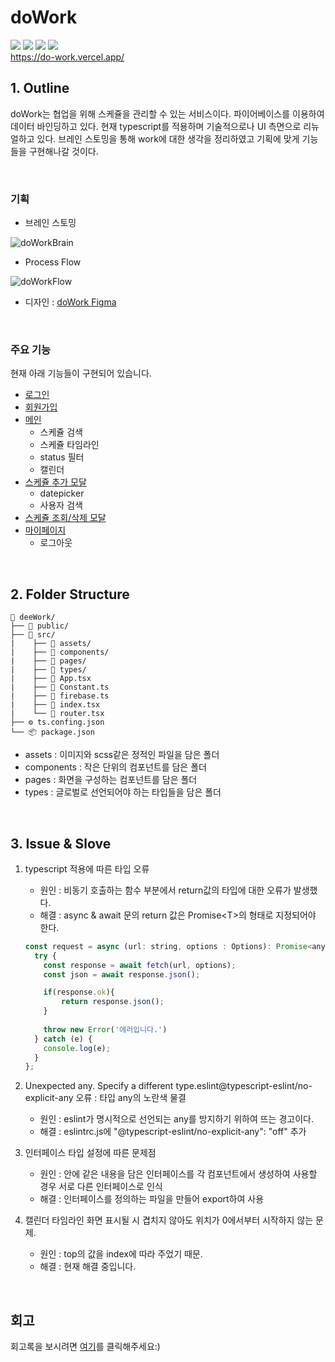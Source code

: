 # doWork

<img src="https://img.shields.io/badge/-SCSS-CC6699?style=flat&logo=sass&logoColor=white"> <img src="https://img.shields.io/badge/-react-61DAFB?style=flat&logo=react&logoColor=white"> <img src="https://img.shields.io/badge/Typescript-3178C6?style=flat&logo=Typescript&logoColor=white"> <img src="https://img.shields.io/badge/Firebase-FFCA28?style=flat&logo=Firebase&logoColor=white"> <br>
<a href="https://do-work.vercel.app/" target="_blank">https://do-work.vercel.app/</a>
<br>

## 1. Outline

doWork는 협업을 위해 스케쥴을 관리할 수 있는 서비스이다. 파이어베이스를 이용하여 데이터 바인딩하고 있다. 현재 typescript를 적용하며 기술적으로나 UI 측면으로 리뉴얼하고 있다. 브레인 스토밍을 통해 work에 대한 생각을 정리하였고 기획에 맞게 기능들을 구현해나갈 것이다.

<br>

### 기획
- 브레인 스토밍

![doWorkBrain](https://user-images.githubusercontent.com/92196967/202966960-321eff7a-012d-443c-9e1a-e53c7881b850.png)

- Process Flow

![doWorkFlow](https://user-images.githubusercontent.com/92196967/202952939-79eb0769-8bba-4759-9071-19644c2cbf3d.png)

- 디자인 : [doWork Figma](https://www.figma.com/file/sMXTsGVLePYJwoEsA1e26n/doWork?node-id=0%3A1&t=GqktNgDIHzG0dZMa-0)

<br>


### 주요 기능
현재 아래 기능들이 구현되어 있습니다.
- [로그인](./src/pages/Login.tsx)
- [회원가입](./src/pages/SignUp.tsx)
- [메인](./src/pages/Main.tsx)
    - 스케쥴 검색
    - 스케쥴 타임라인
    - status 필터
    - 캘린더
- [스케쥴 추가 모달](./src/feature/NewScheduleModal.tsx)
    - datepicker
    - 사용자 검색
- [스케쥴 조회/삭제 모달](./src/feature/ScheduleDetailModal.tsx)
- [마이페이지](./src/pages/MyPage.tsx)
    - 로그아웃
<br>

## 2. Folder Structure

```
📁 deeWork/
├── 📁 public/
├── 📁 src/
|    ├── 📁 assets/
|    ├── 📁 components/
|    ├── 📁 pages/
|    ├── 📁 types/
|    ├── 📜 App.tsx
|    ├── 📜 Constant.ts
|    ├── 📜 firebase.ts
|    ├── 📜 index.tsx
|    └── 📜 router.tsx
├── ⚙️ ts.confing.json
└── 📦 package.json
```
- assets : 이미지와 scss같은 정적인 파일을 담은 폴더
- components : 작은 단위의 컴포넌트를 담은 폴더
- pages : 화면을 구성하는 컴포넌트를 담은 폴더
- types : 글로벌로 선언되어야 하는 타입들을 담은 폴더

<br>

## 3. Issue & Slove

1. typescript 적용에 따른 타입 오류
    - 원인 : 비동기 호출하는 함수 부분에서 return값의 타입에 대한 오류가 발생했다. 
    - 해결 : async & await 문의 return 값은 Promise\<T\>의 형태로 지정되어야 한다.
    ```javascript
    const request = async (url: string, options : Options): Promise<any> => {
      try {
        const response = await fetch(url, options);
        const json = await response.json();

        if(response.ok){
            return response.json();
        }
        
        throw new Error('에러입니다.')
      } catch (e) {
        console.log(e);
      }
    };
    ```

2. Unexpected any. Specify a different type.eslint@typescript-eslint/no-explicit-any 오류 : 타입 any의 노란색 물결
    - 원인 : eslint가 명시적으로 선언되는 any를 방지하기 위하여 뜨는 경고이다.
    - 해결 : eslintrc.js에 "@typescript-eslint/no-explicit-any": "off" 추가
    
3. 인터페이스 타입 설정에 따른 문제점
    - 원인 : 안에 같은 내용을 담은 인터페이스를 각 컴포넌트에서 생성하여 사용할 경우 서로 다른 인터페이스로 인식
    - 해결 : 인터페이스를 정의하는 파일을 만들어 export하여 사용
    
4. 캘린더 타임라인 화면 표시될 시 겹치지 않아도 위치가 0에서부터 시작하지 않는 문제.
    - 원인 : top의 값을 index에 따라 주었기 때문.
    - 해결 : 현재 해결 중입니다.

<br>

## 회고
회고록을 보시려면 [여기](https://velog.io/@dee0518/Memoir-%ED%95%A8%EA%BB%98-%EC%9D%BC%ED%95%B4%EC%9A%94-doWork-t8otrvg1)를 클릭해주세요:)
